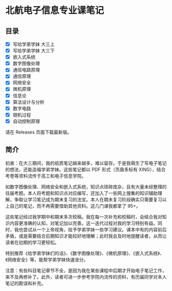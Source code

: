 # 北航电子信息专业课笔记

## 目录

- [x] 写给学弟学妹 大三上
- [x] 写给学弟学妹 大三下
- [x] 嵌入式系统
- [x] 数字图像处理
- [x] 通信电路原理
- [x] 通信原理
- [x] 网络安全
- [x] 微机原理
- [x] 信息论
- [x] 算法设计与分析
- [x] 数字电路
- [x] 随机过程
- [x] 自动控制原理

请在 Releases 页面下载最新版。

## 简介

初衷：在大三期间，我的纸质笔记越来越多，难以留存。于是我萌生了写电子笔记的想法，还能造福学弟学妹。这些笔记都以 PDF 形式（页眉多标有 XING），结合考卷等资料流传于高工和电子信息学院。

如数字图像处理、网络安全和嵌入式系统，知识点琐碎庞杂，且有大量未经整理的往届考题。本人将考题和知识点对应编写，还加入了一些网上搜集的知识辅助理解，争取让学习笔记成为期末复习的法宝。本人在期末复习阶段确实只需要复习以上自己的笔记，而不再需要借助其他资料。这几门课我都拿了 95+。

这些笔记经过我学期中和期末多次校稿。我在每一次补充和校稿时，会结合我对知识内容更准确的认知，对笔记加以完善。这一迭代过程对我的学习特别有益。同时，我也尝试从一个上帝视角，给予学弟学妹一些学习建议。课本中有的内容前后矛盾，或是需要结合后期知识才能较好地理解；此时我会及时地提醒读者，从而让读者在初期的学习更轻松。

特别推荐《给学弟学妹们的话》、《数字图像处理》、《微机原理》、《嵌入式系统》、《网络安全》等，能帮学弟学妹快速涨分。

注意：有些科目笔记章节不全，是因为我在某些课程中后期才开始电子笔记工作，来不及再修补了。此外，读者可进一步参考学院内流传的资料，有历届同学对本人笔记的勘误和补充。
